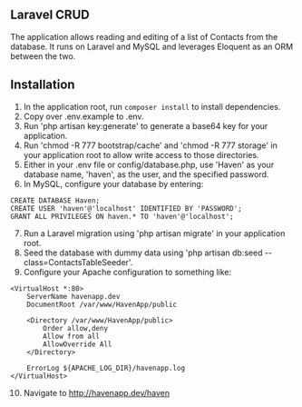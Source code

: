 ## Laravel CRUD 

The application allows reading and editing of a list of Contacts from the database. It runs on Laravel and MySQL and
leverages Eloquent as an ORM between the two.

## Installation
1. In the application root, run ```composer install``` to install dependencies.
2. Copy over .env.example to .env.
3. Run 'php artisan key:generate' to generate a base64 key for your application.
4. Run 'chmod -R 777 bootstrap/cache' and 'chmod -R 777 storage' in your application root to allow write access to those directories.
5. Either in your .env file or config/database.php, use 'Haven' as your database name, 'haven', as the user, and the specified password.
6. In MySQL, configure your database by entering:
```
CREATE DATABASE Haven;
CREATE USER 'haven'@'localhost' IDENTIFIED BY 'PASSWORD';
GRANT ALL PRIVILEGES ON haven.* TO 'haven'@'localhost';
```
7. Run a Laravel migration using 'php artisan migrate' in your application root.
8. Seed the database with dummy data using 'php artisan db:seed --class=ContactsTableSeeder'.
9. Configure your Apache configuration to something like:
```
<VirtualHost *:80>
	ServerName havenapp.dev
	DocumentRoot /var/www/HavenApp/public
	
	<Directory /var/www/HavenApp/public>
		Order allow,deny
		Allow from all
		AllowOverride All
	</Directory>

	ErrorLog ${APACHE_LOG_DIR}/havenapp.log
</VirtualHost>
```
10. Navigate to http://havenapp.dev/haven


